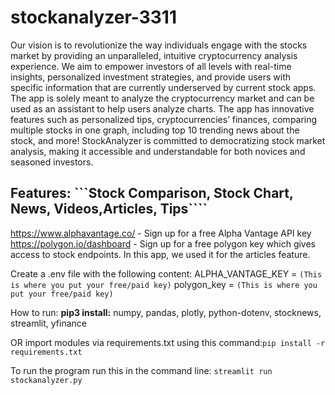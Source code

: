 # stockanalyzer-3311
Our vision is to revolutionize the way individuals engage with the stocks market by providing an unparalleled, intuitive cryptocurrency analysis experience. We aim to empower investors of all levels with real-time insights, personalized investment strategies, and provide users with specific information that are currently underserved by current stock apps. The app is solely meant to analyze the cryptocurrency market and can be used as an assistant to help users analyze charts. The app has innovative features such as personalized tips, cryptocurrencies’ finances, comparing multiple stocks in one graph, including top 10 trending news about the stock, and more! StockAnalyzer is committed to democratizing stock market analysis, making it accessible and understandable for both novices and seasoned investors.

Features: ```Stock Comparison, Stock Chart, News, Videos,Articles, Tips````
--------------------------------------------------------------------------------------------------------------------------------------------------------------------------------

https://www.alphavantage.co/ - Sign up for a free Alpha Vantage API key 
https://polygon.io/dashboard - Sign up for a free polygon key which gives access to stock endpoints. In this app, we used it for the articles feature.

Create a .env file with the following content:
ALPHA_VANTAGE_KEY =  ``(This is where you put your free/paid key)``
polygon_key = ``(This is where you put your free/paid key)``

How to run:
**pip3 install:**
numpy,
pandas,
plotly,
python-dotenv,
stocknews,
streamlit,
yfinance

OR import modules via requirements.txt using this command:``pip install -r requirements.txt``

To run the program run this in the command line:
``streamlit run stockanalyzer.py``
